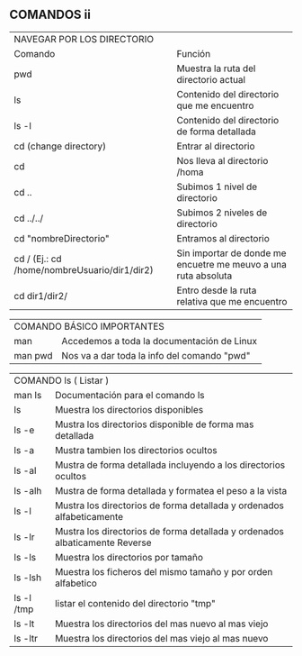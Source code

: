 ## COMANDOS ii

<table>
    <tr>
        <td colspan="2">NAVEGAR POR LOS DIRECTORIO</td>
    </tr>
    <tr>
        <td>Comando</td>
        <td>Función</td>
    </tr>
    <tr>
        <td>pwd</td>
        <td>Muestra la ruta del directorio actual</td>
    </tr>
    <tr>
        <td>ls</td>
        <td>Contenido del directorio que me encuentro</td>
    </tr>
    <tr>
        <td>ls -l</td>
        <td>Contenido del directorio de forma detallada</td>
    </tr>
    <tr>
        <td>cd (change directory)</td>
        <td>Entrar al directorio</td>
    </tr>
    <tr>
        <td>cd</td>
        <td>Nos lleva al directorio /homa</td>
    </tr>
    <tr>
        <td>cd ..</td>
        <td>Subimos 1 nivel de directorio</td>
    </tr>
    <tr>
        <td>cd ../../</td>
        <td>Subimos 2 niveles de directorio</td>
    </tr>
    <tr>
        <td>cd "nombreDirectorio"</td>
        <td>Entramos al directorio</td>
    </tr>
    <tr>
        <td>cd / (Ej.: cd /home/nombreUsuario/dir1/dir2)</td>
        <td>Sin importar de donde me encuetre me meuvo a una ruta absoluta</td>
    </tr>
    <tr>
        <td>cd dir1/dir2/</td>
        <td>Entro desde la ruta relativa que me encuentro</td>
    </tr>
</table>
<table>
    <tr>
        <td colspan="2">COMANDO BÁSICO IMPORTANTES</td>
    </tr>
    <tr>
        <td>man</td>
        <td>Accedemos a toda la documentación de Linux</td>
    </tr>
    <tr>
        <td>man pwd</td>
        <td>Nos va a dar toda la info del comando "pwd"</td>
    </tr>
</table>
<table>
    <tr>
        <td colspan="2">COMANDO ls ( Listar ) </td>
    </tr>
    <tr>
        <td>man ls</td>
        <td>Documentación para el comando ls</td>
    </tr>
    <tr>
        <td>ls</td>
        <td>Muestra los directorios disponibles</td>
    </tr>
    <tr>
        <td>ls -e</td>
        <td>Mustra los directorios disponible de forma mas detallada</td>
    </tr>
    <tr>
        <td>ls -a</td>
        <td>Mustra tambien los directorios ocultos</td>
    </tr>
    <tr>
        <td>ls -al</td>
        <td>Mustra de forma detallada incluyendo a los directorios ocultos</td>
    </tr>
    <tr>
        <td>ls -alh</td>
        <td>Mustra de forma detallada y formatea el peso a la vista</td>
    </tr>
    <tr>
        <td>ls -l</td>
        <td>Mustra los directorios de forma detallada y ordenados alfabeticamente</td>
    </tr>
    <tr>
        <td>ls -lr</td>
        <td>Mustra los directorios de forma detallada y ordenados albaticamente Reverse</td>
    </tr>
    <tr>
        <td>ls -ls</td>
        <td>Muestra los directorios por tamaño</td>
    </tr>
    <tr>
        <td>ls -lsh</td>
        <td>Muestra los ficheros del mismo tamaño y por orden alfabetico</td>
    </tr>
    <tr>
        <td>ls -l /tmp</td>
        <td>listar el contenido del directorio "tmp"</td>
    </tr>
    <tr>
        <td>ls -lt</td>
        <td>Muestra los directorios del mas nuevo al mas viejo</td>
    </tr>
    <tr>
        <td>ls -ltr</td>
        <td>Muestra los directorios del mas viejo al mas nuevo</td>
    </tr>
</table>